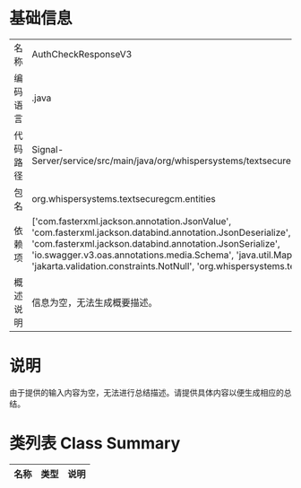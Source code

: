 # 基础信息

|      |      |
|------|------|
| 名称 | AuthCheckResponseV3 |
| 编码语言 | .java |
| 代码路径 | Signal-Server/service/src/main/java/org/whispersystems/textsecuregcm/entities/AuthCheckResponseV3.java |
| 包名 | org.whispersystems.textsecuregcm.entities |
| 依赖项 | ['com.fasterxml.jackson.annotation.JsonValue', 'com.fasterxml.jackson.databind.annotation.JsonDeserialize', 'com.fasterxml.jackson.databind.annotation.JsonSerialize', 'io.swagger.v3.oas.annotations.media.Schema', 'java.util.Map', 'javax.annotation.Nullable', 'jakarta.validation.constraints.NotNull', 'org.whispersystems.textsecuregcm.util.ByteArrayAdapter'] |
| 概述说明 | 信息为空，无法生成概要描述。 |

# 说明

由于提供的输入内容为空，无法进行总结描述。请提供具体内容以便生成相应的总结。

# 类列表 Class Summary

| 名称   | 类型  | 说明 |
|-------|------|-------------|




